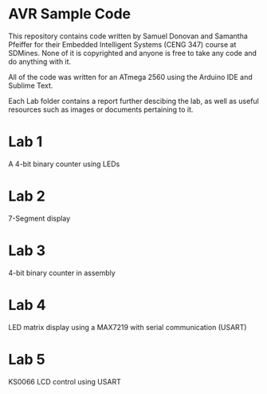 # AVR Sample Code
This repository contains code written by Samuel Donovan and Samantha Pfeiffer for their Embedded Intelligent Systems (CENG 347) course at SDMines. None of it is copyrighted and anyone is free to take any code and do anything with it.

All of the code was written for an ATmega 2560 using the Arduino IDE and Sublime Text.

Each Lab folder contains a report further descibing the lab, as well as useful resources such as images or documents pertaining to it.

# Lab 1
A 4-bit binary counter using LEDs

# Lab 2
7-Segment display

# Lab 3
4-bit binary counter in assembly

# Lab 4
LED matrix display using a MAX7219 with serial communication (USART)

# Lab 5
KS0066 LCD control using USART
